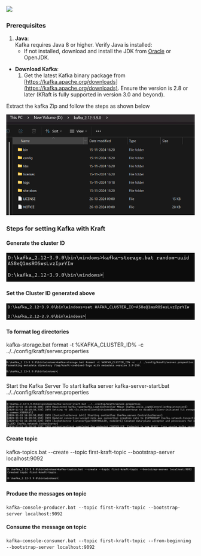 ![](Chapter-3/Images/Image_6.png)


### **Prerequisites**

1. **Java**:  
    Kafka requires Java 8 or higher. Verify Java is installed:
    - If not installed, download and install the JDK from [Oracle](https://www.oracle.com/java/technologies/javase-downloads.html) or OpenJDK.
    
- **Download Kafka**:
	 1. Get the latest Kafka binary package from [https://kafka.apache.org/downloads](https://kafka.apache.org/downloads). Ensure the version is 2.8 or later (KRaft is fully supported in version 3.0 and beyond).

Extract the kafka Zip and follow the steps as shown below

![](Images/Image_7.png)


### Steps for setting Kafka with Kraft

#### Generate the cluster ID
![](Images/Image_1.png)

#### Set the Cluster ID generated above
![](Images/Image_2.png)

#### To format log directories 
kafka-storage.bat format -t %KAFKA_CLUSTER_ID% -c ../../config/kraft/server.properties

![](Images/Image_3.png)

Start the Kafka Server
To start kafka server kafka-server-start.bat ../../config/kraft/server.properties

![](Images/Image_4.png)

#### Create topic 
kafka-topics.bat --create --topic first-kraft-topic --bootstrap-server localhost:9092

![](Images/Image_5.png)

#### Produce the messages on topic 
`kafka-console-producer.bat --topic first-kraft-topic --bootstrap-server localhost:9092`
#### Consume the message on topic 

`kafka-console-consumer.bat --topic first-kraft-topic --from-beginning --bootstrap-server localhost:9092`

